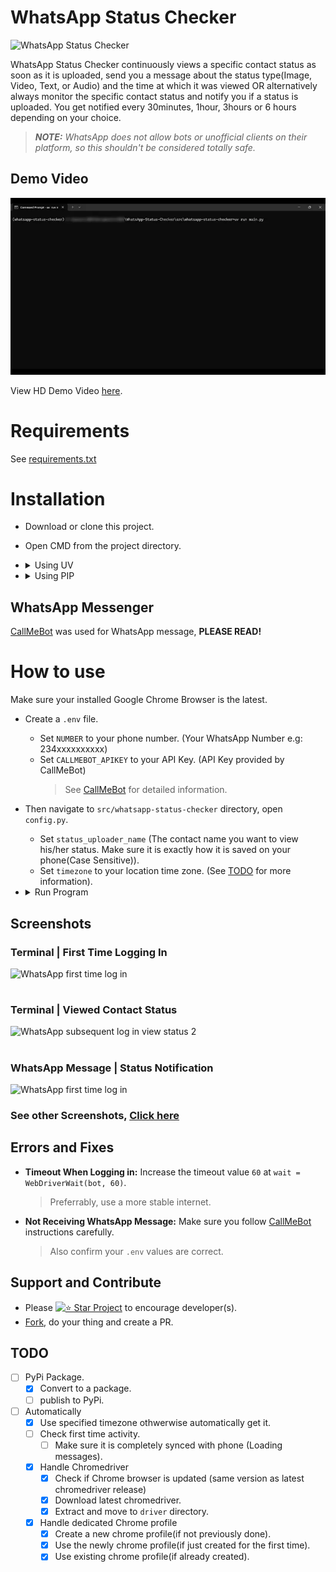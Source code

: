# WhatsApp Status Checker

![WhatsApp Status Checker](static/images/WhatsApp%20Status%20Checker.png)

WhatsApp Status Checker continuously views a specific contact status as soon as it is uploaded, send you a message about the status type(Image, Video, Text, or  Audio) and the time at which it was viewed OR alternatively always monitor the specific contact status and notify you if a status is uploaded. You get notified every 30minutes, 1hour, 3hours or 6 hours depending on your choice.

> _**NOTE:** WhatsApp does not allow bots or unofficial clients on their platform, so this shouldn't be considered totally safe._

## Demo Video

![WhatsApp Status Checker Demo](static/images/Demo.webp)

View HD Demo Video [here](static/videos/Demo.mp4).

# Requirements

See [requirements.txt]


# Installation

  - Download or clone this project.
  - Open CMD from the project directory.
  
  - <details>
      <summary>Using UV</summary>
      
      - Install UV if you haven't already using `pip install uv`.
      - Create a Virtual Environment using `uv venv`.
      - Activate your virtual environment using `.venv\Scripts\activate`.
      - Install dependencies using `uv add -r requirements.txt && uv sync`.
    </details>
    
  - <details>
      <summary>Using PIP</summary>
      
      - Create a Virtual Environment using `py -m venv .venv`.
      - Activate your virtual environment using `.venv\Scripts\activate`.
      - Install dependencies using `pip install -r requirements.txt`.
    </details>

## WhatsApp Messenger

[CallMeBot] was used for WhatsApp message, **PLEASE READ!**

# How to use

Make sure your installed Google Chrome Browser is the latest.
  
  - Create a `.env` file.
    - Set `NUMBER` to your phone number. (Your WhatsApp Number e.g: 234xxxxxxxxxx)
    - Set `CALLMEBOT_APIKEY` to your API Key. (API Key provided by CallMeBot)
      > See [CallMeBot] for detailed information.

  - Then navigate to `src/whatsapp-status-checker` directory, open `config.py`.
    - Set `status_uploader_name` (The contact name you want to view his/her status. Make sure it is exactly how it is saved on your phone(Case Sensitive)).
    - Set `timezone` to your location time zone. (See [TODO] for more information).
  
  - <details>
      <summary>Run Program</summary>
      
      <details>
        <summary>Using UV</summary>
        
        uv run main.py
      </details>

      <details>
        <summary>Using Python</summary>

        py main.py
      </details>
    </details>


## Screenshots

### Terminal | First Time Logging In
![WhatsApp first time log in](static/images/WhatsApp%20first%20time%20log%20in.png)
#
### Terminal | Viewed Contact Status 
![WhatsApp subsequent log in view status 2](static/images/WhatsApp%20subsequent%20log%20in%20view%20status%202.png)
#
### WhatsApp Message | Status Notification
![WhatsApp first time log in](static/images/WhatsApp%20Notification%20Status%20Message.png)
### See other Screenshots, [Click here](static/images)

## Errors and Fixes

- **Timeout When Logging in:** Increase the timeout value `60` at `wait = WebDriverWait(bot, 60)`.
  > Preferrably, use a more stable internet.
- **Not Receiving WhatsApp Message:** Make sure you follow [CallMeBot] instructions carefully.
  > Also confirm your `.env` values are correct.

## Support and Contribute
- Please [![⭐ Star Project](https://img.shields.io/badge/Star-Project-blue?logo=github)]() to encourage developer(s).
- [Fork], do your thing and create a PR.

## TODO
- [ ] PyPi Package.
    - [x] Convert to a package.
    - [ ] publish to PyPi.
- [ ] Automatically
  - [x] Use specified timezone othwerwise automatically get it.
  - [ ] Check first time activity.
    - [ ] Make sure it is completely synced with phone (Loading messages).
  - [x] Handle Chromedriver
    - [x] Check if Chrome browser is updated (same version as latest chromedriver release)
    - [x] Download latest chromedriver.
    - [x] Extract and move to `driver` directory.
  - [x] Handle dedicated Chrome profile 
    - [x] Create a new chrome profile(if not previously done).
    - [x] Use the newly chrome profile(if just created for the first time).
    - [x] Use existing chrome profile(if already created).

[requirements.txt]: <requirements.txt>
[WhatsApp Web]: <https://web.whatsapp.com/>
[Fork]: <https://github.com/KrAsH-CoD3/WhatsApp-Status-Checker/fork/>
[CallMeBot]: <https://www.callmebot.com/blog/free-api-whatsapp-messages/>
[ChromeDriver]: <https://googlechromelabs.github.io/chrome-for-testing/>
[WhatsApp Business Cloud API]: <https://developers.facebook.com/products/whatsapp/>
[WhatsApp Business Cloud API Dashboard]: <README.md#WhatsApp-Business-Cloud-API-Dashboard>
[REPO]: <https://github.com/KrAsH-CoD3/WhatsApp-Status-Checker>
[Todo]: <README.md#TODO>

